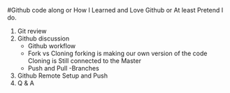 #Github code along or How I Learned and Love Github or At least Pretend I do.
1. Git review
2. Github discussion
    - Github workflow
    - Fork vs Cloning
        forking is making our own version of the code
        Cloning is Still connected to the Master
    - Push and Pull
    -Branches
3. Github Remote Setup and Push
4. Q & A